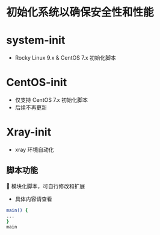 # 初始化系统以确保安全性和性能
# system-init
- Rocky Linux 9.x & CentOS 7.x 初始化脚本

# CentOS-init
- 仅支持 CentOS 7.x 初始化脚本
- 后续不再更新

# Xray-init
- xray 环境自动化

## 脚本功能
📝 模块化脚本，可自行修改和扩展
- 具体内容请查看
```bash
main() {
...
}
main
```

